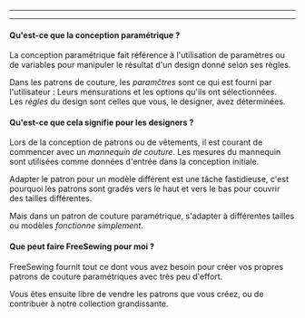 ***

***

#### Qu'est-ce que la conception paramétrique ?

La conception paramétrique fait référence à l'utilisation de paramètres ou de variables pour manipuler le résultat d'un design donné selon ses règles.

Dans les patrons de couture, les *paramčtres* sont ce qui est fourni par l'utilisateur : Leurs mensurations et les options qu'ils ont sélectionnées.\
Les *règles* du design sont celles que vous, le designer, avez déterminées.

#### Qu'est-ce que cela signifie pour les designers ?

Lors de la conception de patrons ou de vêtements, il est courant de commencer avec un *mannequin de couture*. Les mesures du mannequin sont utilisées comme données d'entrée dans la conception initiale.

Adapter le patron pour un modèle différent est une tâche fastidieuse, c'est pourquoi les patrons sont gradés vers le haut et vers le bas pour couvrir des tailles différentes.

Mais dans un patron de couture paramétrique, s'adapter à différentes tailles ou modèles *fonctionne simplement*.

#### Que peut faire FreeSewing pour moi ?

FreeSewing fournit tout ce dont vous avez besoin pour créer vos propres patrons de couture paramétriques avec très peu d'effort.

Vous êtes ensuite libre de vendre les patrons que vous créez, ou de contribuer à notre collection grandissante.
